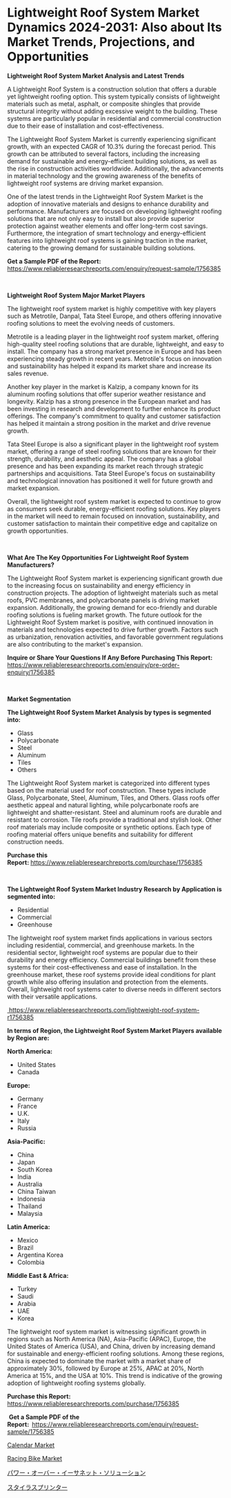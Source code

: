 <p><h1>Lightweight Roof System Market Dynamics 2024-2031: Also about Its Market Trends, Projections, and Opportunities</h1></p><p><strong>Lightweight Roof System Market Analysis and Latest Trends</strong></p>
<p><p>A Lightweight Roof System is a construction solution that offers a durable yet lightweight roofing option. This system typically consists of lightweight materials such as metal, asphalt, or composite shingles that provide structural integrity without adding excessive weight to the building. These systems are particularly popular in residential and commercial construction due to their ease of installation and cost-effectiveness.</p><p>The Lightweight Roof System Market is currently experiencing significant growth, with an expected CAGR of 10.3% during the forecast period. This growth can be attributed to several factors, including the increasing demand for sustainable and energy-efficient building solutions, as well as the rise in construction activities worldwide. Additionally, the advancements in material technology and the growing awareness of the benefits of lightweight roof systems are driving market expansion.</p><p>One of the latest trends in the Lightweight Roof System Market is the adoption of innovative materials and designs to enhance durability and performance. Manufacturers are focused on developing lightweight roofing solutions that are not only easy to install but also provide superior protection against weather elements and offer long-term cost savings. Furthermore, the integration of smart technology and energy-efficient features into lightweight roof systems is gaining traction in the market, catering to the growing demand for sustainable building solutions.</p></p>
<p><strong>Get a Sample PDF of the Report:&nbsp;</strong> <a href="https://www.reliableresearchreports.com/enquiry/request-sample/1756385">https://www.reliableresearchreports.com/enquiry/request-sample/1756385</a></p>
<p>&nbsp;</p>
<p><strong>Lightweight Roof System Major Market Players</strong></p>
<p><p>The lightweight roof system market is highly competitive with key players such as Metrotile, Danpal, Tata Steel Europe, and others offering innovative roofing solutions to meet the evolving needs of customers.</p><p>Metrotile is a leading player in the lightweight roof system market, offering high-quality steel roofing solutions that are durable, lightweight, and easy to install. The company has a strong market presence in Europe and has been experiencing steady growth in recent years. Metrotile's focus on innovation and sustainability has helped it expand its market share and increase its sales revenue.</p><p>Another key player in the market is Kalzip, a company known for its aluminum roofing solutions that offer superior weather resistance and longevity. Kalzip has a strong presence in the European market and has been investing in research and development to further enhance its product offerings. The company's commitment to quality and customer satisfaction has helped it maintain a strong position in the market and drive revenue growth.</p><p>Tata Steel Europe is also a significant player in the lightweight roof system market, offering a range of steel roofing solutions that are known for their strength, durability, and aesthetic appeal. The company has a global presence and has been expanding its market reach through strategic partnerships and acquisitions. Tata Steel Europe's focus on sustainability and technological innovation has positioned it well for future growth and market expansion.</p><p>Overall, the lightweight roof system market is expected to continue to grow as consumers seek durable, energy-efficient roofing solutions. Key players in the market will need to remain focused on innovation, sustainability, and customer satisfaction to maintain their competitive edge and capitalize on growth opportunities.</p></p>
<p>&nbsp;</p>
<p><strong>What Are The Key Opportunities For Lightweight Roof System Manufacturers?</strong></p>
<p><p>The Lightweight Roof System market is experiencing significant growth due to the increasing focus on sustainability and energy efficiency in construction projects. The adoption of lightweight materials such as metal roofs, PVC membranes, and polycarbonate panels is driving market expansion. Additionally, the growing demand for eco-friendly and durable roofing solutions is fueling market growth. The future outlook for the Lightweight Roof System market is positive, with continued innovation in materials and technologies expected to drive further growth. Factors such as urbanization, renovation activities, and favorable government regulations are also contributing to the market's expansion.</p></p>
<p><strong>Inquire or Share Your Questions If Any Before Purchasing This Report:</strong> <a href="https://www.reliableresearchreports.com/enquiry/pre-order-enquiry/1756385">https://www.reliableresearchreports.com/enquiry/pre-order-enquiry/1756385</a></p>
<p>&nbsp;</p>
<p><strong>Market Segmentation</strong></p>
<p><strong>The Lightweight Roof System Market Analysis by types is segmented into:</strong></p>
<p><ul><li>Glass</li><li>Polycarbonate</li><li>Steel</li><li>Aluminum</li><li>Tiles</li><li>Others</li></ul></p>
<p><p>The Lightweight Roof System market is categorized into different types based on the material used for roof construction. These types include Glass, Polycarbonate, Steel, Aluminum, Tiles, and Others. Glass roofs offer aesthetic appeal and natural lighting, while polycarbonate roofs are lightweight and shatter-resistant. Steel and aluminum roofs are durable and resistant to corrosion. Tile roofs provide a traditional and stylish look. Other roof materials may include composite or synthetic options. Each type of roofing material offers unique benefits and suitability for different construction needs.</p></p>
<p><strong>Purchase this Report:&nbsp;</strong><a href="https://www.reliableresearchreports.com/purchase/1756385">https://www.reliableresearchreports.com/purchase/1756385</a></p>
<p>&nbsp;</p>
<p><strong>The Lightweight Roof System Market Industry Research by Application is segmented into:</strong></p>
<p><ul><li>Residential</li><li>Commercial</li><li>Greenhouse</li></ul></p>
<p><p>The lightweight roof system market finds applications in various sectors including residential, commercial, and greenhouse markets. In the residential sector, lightweight roof systems are popular due to their durability and energy efficiency. Commercial buildings benefit from these systems for their cost-effectiveness and ease of installation. In the greenhouse market, these roof systems provide ideal conditions for plant growth while also offering insulation and protection from the elements. Overall, lightweight roof systems cater to diverse needs in different sectors with their versatile applications.</p></p>
<p><a href="https://www.reliableresearchreports.com/lightweight-roof-system-r1756385">&nbsp;https://www.reliableresearchreports.com/lightweight-roof-system-r1756385</a></p>
<p><strong>In terms of Region, the Lightweight Roof System Market Players available by Region are:</strong></p>
<p>
    <p> <strong> North America: </strong>
        <ul>
            <li>United States</li>
            <li>Canada</li>
        </ul>
        </p> 
    <p> <strong> Europe: </strong>
        <ul>
            <li>Germany</li>
            <li>France</li>
            <li>U.K.</li>
            <li>Italy</li>
            <li>Russia</li>
        </ul>
        </p> 
    <p> <strong> Asia-Pacific: </strong>
        <ul>
            <li>China</li>
            <li>Japan</li>
            <li>South Korea</li>
            <li>India</li>
            <li>Australia</li>
            <li>China Taiwan</li>
            <li>Indonesia</li>
            <li>Thailand</li>
            <li>Malaysia</li>
        </ul>
        </p> 
    <p> <strong> Latin America: </strong>
        <ul>
            <li>Mexico</li>
            <li>Brazil</li>
            <li>Argentina Korea</li>
            <li>Colombia</li>
        </ul>
        </p> 
    <p> <strong> Middle East & Africa: </strong>
        <ul>
            <li>Turkey</li>
            <li>Saudi</li>
            <li>Arabia</li>
            <li>UAE</li>
            <li>Korea</li>
        </ul>
    </p>
    </p>
<p><p>The lightweight roof system market is witnessing significant growth in regions such as North America (NA), Asia-Pacific (APAC), Europe, the United States of America (USA), and China, driven by increasing demand for sustainable and energy-efficient roofing solutions. Among these regions, China is expected to dominate the market with a market share of approximately 30%, followed by Europe at 25%, APAC at 20%, North America at 15%, and the USA at 10%. This trend is indicative of the growing adoption of lightweight roofing systems globally.</p></p>
<p><strong>Purchase this Report: </strong><a href="https://www.reliableresearchreports.com/purchase/1756385">https://www.reliableresearchreports.com/purchase/1756385</a></p>
<p>&nbsp;<strong>Get a Sample PDF of the Report:&nbsp;&nbsp;</strong><a href="https://www.reliableresearchreports.com/enquiry/request-sample/1756385">https://www.reliableresearchreports.com/enquiry/request-sample/1756385</a></p>
<p><strong></strong></p>
<p><p><a href="https://www.linkedin.com/pulse/calendar-market-report-reveals-latest-trends-growth-opportunities-r7fae?trackingId=XAlH5o1HzwTCIwgVo8lvgg%3D%3D">Calendar Market</a></p><p><a href="https://www.linkedin.com/pulse/racing-bike-market-size-reveals-best-marketing-channels-5ft8e?trackingId=lYhG2pOOePdNZelBxprxPQ%3D%3D">Racing Bike Market</a></p><p><a href="https://medium.com/@jackieshlerin98056/power-over-ethernet-%E3%82%BD%E3%83%AA%E3%83%A5%E3%83%BC%E3%82%B7%E3%83%A7%E3%83%B3%E5%B8%82%E5%A0%B4%E3%83%AC%E3%83%9D%E3%83%BC%E3%83%88%E3%81%AF-%E3%81%93%E3%81%AE%E5%B8%82%E5%A0%B4%E3%81%AE%E6%9C%80%E6%96%B0%E3%81%AE%E3%83%88%E3%83%AC%E3%83%B3%E3%83%89%E3%81%A8%E6%88%90%E9%95%B7%E6%A9%9F%E4%BC%9A%E3%82%92%E6%98%8E%E3%82%89%E3%81%8B%E3%81%AB%E3%81%97%E3%81%BE%E3%81%99-62a1198ecfda">パワー・オーバー・イーサネット・ソリューション</a></p><p><a href="https://medium.com/@nicholasallan19/%E3%82%B9%E3%82%BF%E3%82%A4%E3%83%A9%E3%82%B9%E3%83%97%E3%83%AA%E3%83%B3%E3%82%BF%E3%83%BC%E5%B8%82%E5%A0%B4-%E5%B8%82%E5%A0%B4%E3%82%B7%E3%82%A7%E3%82%A2-%E5%B8%82%E5%A0%B4%E3%83%88%E3%83%AC%E3%83%B3%E3%83%89-%E3%81%8A%E3%82%88%E3%81%B3%E5%B0%86%E6%9D%A5%E3%81%AE%E6%88%90%E9%95%B7%E3%82%92%E6%8E%A2%E3%82%8B-5ff3cfcd73c1">スタイラスプリンター</a></p></p>